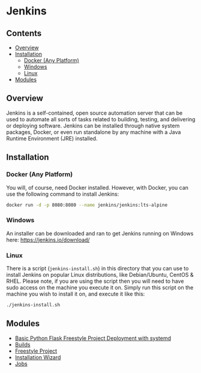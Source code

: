 # Jenkins
<!--TOC_START-->
## Contents
- [Overview](#overview)
- [Installation](#installation)
	- [Docker (Any Platform)](#docker-any-platform)
	- [Windows](#windows)
	- [Linux](#linux)
- [Modules](#modules)

<!--TOC_END-->
## Overview
Jenkins is a self-contained, open source automation server that can be used to automate all sorts of tasks related to building, testing, and delivering or deploying software.
Jenkins can be installed through native system packages, Docker, or even run standalone by any machine with a Java Runtime Environment (JRE) installed.

## Installation
### Docker (Any Platform)
You will, of course, need Docker installed. However, with Docker, you can use the following command to install Jenkins:
```bash
docker run -d -p 8080:8080 --name jenkins/jenkins:lts-alpine
```
### Windows
An installer can be downloaded and ran to get Jenkins running on Windows here: https://jenkins.io/download/
### Linux
There is a script (`jenkins-install.sh`) in this directory that you can use to install Jenkins on popular Linux distributions, like Debian/Ubuntu, CentOS & RHEL.
Please note, if you are using the script then you will need to have sudo access on the machine you execute it on.
Simply run this script on the machine you wish to install it on, and execute it like this:
```bash
./jenkins-install.sh
```
<!--MODULES_START-->
## Modules
- [Basic Python Flask Freestyle Project Deployment with systemd](./modules/basic-python-flask-freestyle-project-deployment-with-systemd)
- [Builds](./modules/builds)
- [Freestyle Project](./modules/freestyle-project)
- [Installation Wizard](./modules/installation-wizard)
- [Jobs](./modules/jobs)
<!--MODULES_END-->
